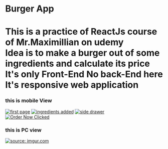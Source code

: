 <h1>Burger App<h1>
This is a practice of ReactJs course of Mr.Maximillian on udemy
<br>
Idea is to make a burger out of some ingredients and calculate its price
<br>
It's only Front-End No back-End here
<br>
It's responsive web application
<br>
  <h3>this is mobile View </h3>
<a href="https://imgur.com/F1qJVqo"><img src="https://i.imgur.com/F1qJVqo.png" title="first page" /></a>
<a href="https://imgur.com/t3mmPAA"><img src="https://i.imgur.com/t3mmPAA.png" title="ingredients added" /></a>
<a href="https://imgur.com/wEbZaUa"><img src="https://i.imgur.com/wEbZaUa.png" title="side drawer" /></a>
<br>
<a href="https://imgur.com/yCU6s1S"><img src="https://i.imgur.com/yCU6s1S.png" title="Order Now Clicked" /></a>
<h3>this is PC view</h3>
 <div style="width:100%;">
<a href="https://imgur.com/ZNQ2AVa"><img src="https://i.imgur.com/ZNQ2AVa.png" title="source: imgur.com" /></a>

</div>
